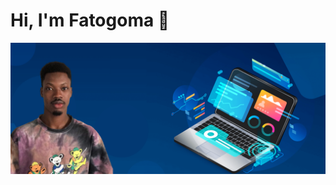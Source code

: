 # Hi, I'm Fatogoma 👋

![Fatogoma](https://github.com/OuattaraFatogoma/OuattaraFatogoma/blob/main/welcome-bannerr.png)
